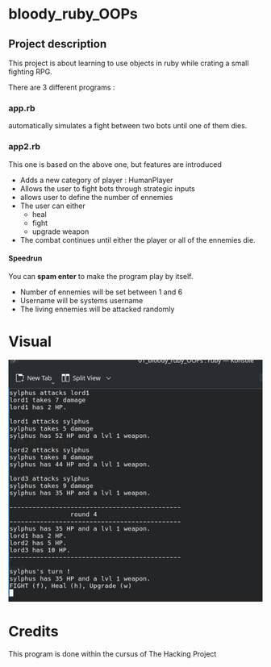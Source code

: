 # bloody_ruby_OOPs

## Project description

This project is about learning to use objects in ruby while crating a small fighting RPG.

There are 3 different programs :

### app.rb

automatically simulates a fight between two bots until one of them dies.

### app2.rb

This one is based on the above one, but features are introduced
- Adds a new category of player : HumanPlayer
- Allows the user to fight bots through strategic inputs
- allows user to define the number of ennemies
- The user can either
    - heal
    - fight
    - upgrade weapon
- The combat continues until either the player or all of the ennemies die.

#### Speedrun

You can **spam enter** to make the program play by itself.
- Number of ennemies will be set between 1 and 6
- Username will be systems username
- The living ennemies will be attacked randomly

# Visual

![Image](img/visual.png)

# Credits

This program is done within the cursus of The Hacking Project